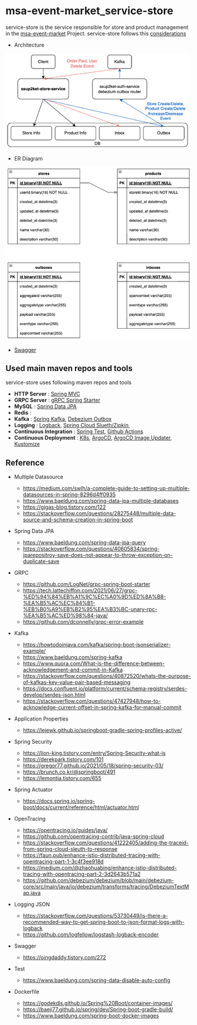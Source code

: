 # msa-event-market_service-store

service-store is the service responsible for store and product management in the [msa-event-market](https://github.com/ssup2-playground/project_msa-event-market) Project. service-store follows this [considerations](https://github.com/ssup2-playground/project_msa-event-market?tab=readme-ov-file#service-considerations)

* Architecture

<img src="/images/architecture.png" width="500"/>

* ER Diagram

<img src="/images/er-diagram.png" width="700"/>

* [Swagger](https://ssup2-playground.github.io/msa-event-market_service-store/api/openapi/swagger.html)

## Used main maven repos and tools

service-store uses following maven repos and tools

* **HTTP Server** : [Spring MVC](https://spring.io/guides/gs/serving-web-content/)
* **GRPC Server** : [gRPC Spring Starter](https://yidongnan.github.io/grpc-spring-boot-starter/en/)
* **MySQL** : [Spring Data JPA](https://spring.io/guides/gs/accessing-data-jpa/)
* **Redis** : 
* **Kafka** : [Spring Kafka](https://spring.io/projects/spring-kafka), [Debezium Outbox](https://debezium.io/documentation/reference/1.8/transformations/outbox-event-router.html)
* **Logging** : [Logback](https://logback.qos.ch/), [Spring Cloud Slueth/Zipkin](https://spring.io/projects/spring-cloud-sleuth/), 
* **Continuous Integration** : [Spring Test](https://spring.io/guides/gs/testing-web/), [Github Actions](https://github.com/features/actions)
* **Continuous Deployment** : [K8s](https://kubernetes.io/), [ArgoCD](https://argo-cd.readthedocs.io/en/stable/), [ArgoCD Image Updater](https://github.com/argoproj-labs/argocd-image-updater/), [Kustomize](https://kustomize.io/)

## Reference

* Multiple Datasource 
  * https://medium.com/swlh/a-complete-guide-to-setting-up-multiple-datasources-in-spring-8296d4ff0935
  * https://www.baeldung.com/spring-data-jpa-multiple-databases
  * https://gigas-blog.tistory.com/122
  * https://stackoverflow.com/questions/28275448/multiple-data-source-and-schema-creation-in-spring-boot

* Spring Data JPA 
  * https://www.baeldung.com/spring-data-jpa-query
  * https://stackoverflow.com/questions/40605834/spring-jparepositroy-save-does-not-appear-to-throw-exception-on-duplicate-save

* GRPC
  * https://github.com/LogNet/grpc-spring-boot-starter
  * https://tech.lattechiffon.com/2021/06/27/grpc-%ED%94%84%EB%A1%9C%EC%A0%9D%ED%8A%B8-%EA%B5%AC%EC%84%B1-%EB%B0%A9%EB%B2%95%EA%B3%BC-unary-rpc-%EA%B5%AC%ED%98%84-java/
  * https://github.com/dconnelly/grpc-error-example

* Kafka
  * https://howtodoinjava.com/kafka/spring-boot-jsonserializer-example/
  * https://www.baeldung.com/spring-kafka
  * https://www.quora.com/What-is-the-difference-between-acknowledgement-and-commit-in-Kafka
  * https://stackoverflow.com/questions/40872520/whats-the-purpose-of-kafkas-key-value-pair-based-messaging
  * https://docs.confluent.io/platform/current/schema-registry/serdes-develop/serdes-json.html
  * https://stackoverflow.com/questions/47427948/how-to-acknowledge-current-offset-in-spring-kafka-for-manual-commit

* Application Properties
  * https://lejewk.github.io/springboot-gradle-spring-profiles-active/

* Spring Security 
  * https://lion-king.tistory.com/entry/Spring-Security-what-is
  * https://derekpark.tistory.com/101
  * https://gregor77.github.io/2021/05/18/spring-security-03/
  * https://brunch.co.kr/@springboot/491
  * https://lemontia.tistory.com/655

* Spring Actuator
  * https://docs.spring.io/spring-boot/docs/current/reference/html/actuator.html

* OpenTracing
  * https://opentracing.io/guides/java/
  * https://github.com/opentracing-contrib/java-spring-cloud
  * https://stackoverflow.com/questions/41222405/adding-the-traceid-from-spring-cloud-sleuth-to-response
  * https://faun.pub/enhance-istio-distributed-tracing-with-opentracing-part-1-3c4f3ee918d
  * https://medium.com/@zhaohuabing/enhance-istio-distributed-tracing-with-opentracing-part-2-3d2643b571a2
  * https://github.com/debezium/debezium/blob/main/debezium-core/src/main/java/io/debezium/transforms/tracing/DebeziumTextMap.java

* Logging JSON
  * https://stackoverflow.com/questions/53730449/is-there-a-recommended-way-to-get-spring-boot-to-json-format-logs-with-logback
  * https://github.com/logfellow/logstash-logback-encoder

* Swagger
  * https://oingdaddy.tistory.com/272

* Test
  * https://www.baeldung.com/spring-data-disable-auto-config

* Dockerfile
  * https://godekdls.github.io/Spring%20Boot/container-images/
  * https://baeji77.github.io/spring/dev/Spring-boot-gradle-build/
  * https://www.baeldung.com/spring-boot-docker-images
